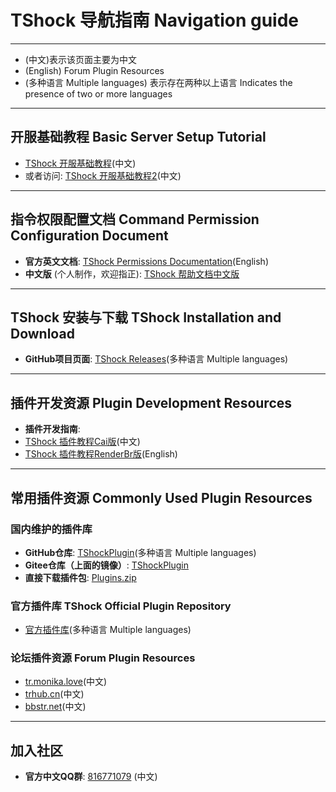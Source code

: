 
# TShock 导航指南 Navigation guide
---
- (中文)表示该页面主要为中文
- (English) Forum Plugin Resources
- (多种语言 Multiple languages) 表示存在两种以上语言 Indicates the presence of two or more languages
---

## 开服基础教程 Basic Server Setup Tutorial

- [TShock 开服基础教程](https://tr.monika.love/docs/tshock-tutorial-1/)(中文)
- 或者访问: [TShock 开服基础教程2](https://trhub.cn/threads/tshock.29/)(中文)

---

## 指令权限配置文档 Command Permission Configuration Document

- **官方英文文档**: [TShock Permissions Documentation](https://ikebukuro.tshock.co/#/)(English)
- **中文版** (个人制作，欢迎指正): [TShock 帮助文档中文版](https://niaoluo.top/docs/tshock%e5%b8%ae%e5%8a%a9%e6%96%87%e6%a1%a3%e4%b8%ad%e6%96%87%e7%89%88/)

---

## TShock 安装与下载 TShock Installation and Download

- **GitHub项目页面**: [TShock Releases](https://github.com/Pryaxis/TShock/releases)(多种语言 Multiple languages)

---

## 插件开发资源 Plugin Development Resources

- **插件开发指南**:
- [TShock 插件教程Cai版](https://gitee.com/e7udyuu/tshock-plugin-document)(中文)
- [TShock 插件教程RenderBr版](https://github.com/RenderBr/TShockTutorials)(English)
---

## 常用插件资源 Commonly Used Plugin Resources

### 国内维护的插件库

- **GitHub仓库**: [TShockPlugin](https://github.com/UnrealMultiple/TShockPlugin)(多种语言 Multiple languages)
- **Gitee仓库（上面的镜像）**: [TShockPlugin](https://gitee.com/kksjsj/TShockPlugin)
- **直接下载插件包**: [Plugins.zip](https://github.moeyy.xyz/https://github.com/Controllerdestiny/TShockPlugin/releases/download/V1.0.0.0/Plugins.zip)

### 官方插件库 TShock Official Plugin Repository

- [官方插件库](https://github.com/Pryaxis/Plugins)(多种语言 Multiple languages)

### 论坛插件资源 Forum Plugin Resources

- [tr.monika.love](https://tr.monika.love)(中文)
- [trhub.cn](https://trhub.cn)(中文)
- [bbstr.net](https://bbstr.net)(中文)

---

## 加入社区

- **官方中文QQ群**: [816771079](https://qm.qq.com/q/Srd801GTWq) (中文)

